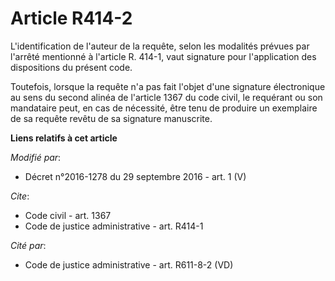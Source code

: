 # Article R414-2

L'identification de l'auteur de la requête, selon les modalités prévues par l'arrêté mentionné à l'article R. 414-1, vaut
signature pour l'application des dispositions du présent code. 

Toutefois, lorsque la requête n'a pas fait l'objet d'une signature électronique au sens du second alinéa de l'article 1367 du
code civil, le requérant ou son mandataire peut, en cas de nécessité, être tenu de produire un exemplaire de sa requête
revêtu de sa signature manuscrite.

**Liens relatifs à cet article**

_Modifié par_:

  - Décret n°2016-1278 du 29 septembre 2016 - art. 1 (V)

_Cite_:

  - Code civil - art. 1367
  - Code de justice administrative - art. R414-1

_Cité par_:

  - Code de justice administrative - art. R611-8-2 (VD)
